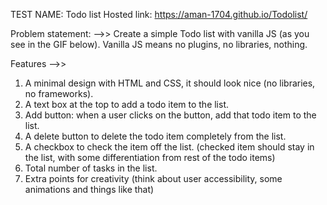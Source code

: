 TEST NAME: Todo list
Hosted link: https://aman-1704.github.io/Todolist/

Problem statement: 
  -->> Create a simple Todo list with vanilla JS (as you see in the GIF below). Vanilla JS means no plugins, no libraries, nothing.


Features -->>
 1. A minimal design with HTML and CSS, it should look nice (no libraries, no frameworks).
 2. A text box at the top to add a todo item to the list.
 3. Add button: when a user clicks on the button, add that todo item to the list.
 4. A delete button to delete the todo item completely from the list.
 5. A checkbox to check the item off the list. (checked item should stay in the list, with some differentiation from rest of the todo items)
 6. Total number of tasks in the list.
 7. Extra points for creativity (think about user accessibility, some animations and things like that)

